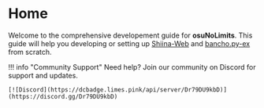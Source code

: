 # Home

Welcome to the comprehensive developement guide for **osuNoLimits**. This guide will help you developing or setting up [Shiina-Web](https://github.com/osu-NoLimits/Shiina-Web) and [bancho.py-ex](https://github.com/osu-NoLimits/bancho.py-ex) from scratch.

!!! info "Community Support"
    Need help? Join our community on Discord for support and updates.
    
    [![Discord](https://dcbadge.limes.pink/api/server/Dr79DU9kbD)](https://discord.gg/Dr79DU9kbD)